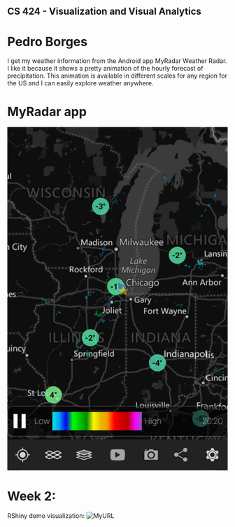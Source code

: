 ## CS 424 - Visualization and Visual Analytics
# Pedro Borges
I get my weather information from the Android app MyRadar Weather Radar. I like it because it shows a pretty animation of the hourly forecast of precipitation. This animation is available in different scales for any region for the US and I can easily explore weather anywhere. 

# MyRadar app
![Image](/Screenshot_20180118-202739.jpg)

# Week 2:
RShiny demo visualization: ![MyURL](https://pkanalytics.shinyapps.io/evlweatherforr)
